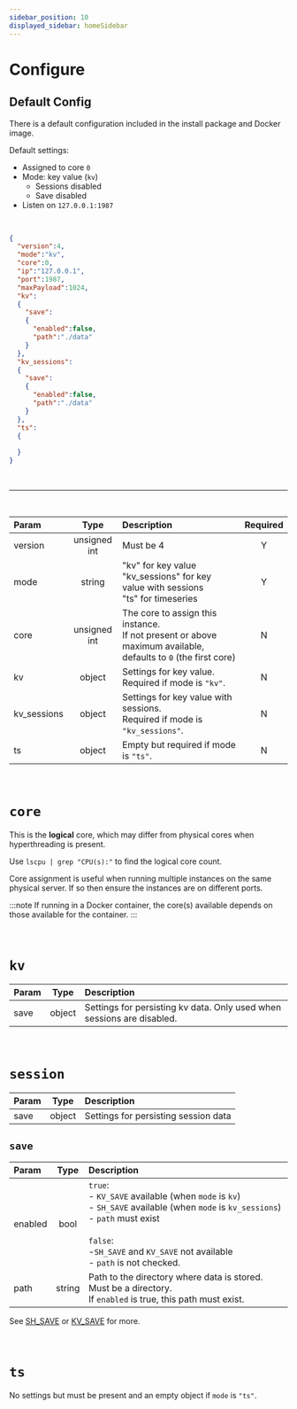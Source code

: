 ```yaml
---
sidebar_position: 10
displayed_sidebar: homeSidebar
---
```


# Configure


## Default Config

There is a default configuration included in the install package and Docker image. 

Default settings:

- Assigned to core `0`
- Mode: key value (`kv`)
  - Sessions disabled
  - Save disabled
- Listen on `127.0.0.1:1987`

<br/>

```json title="default.json"
{
  "version":4,
  "mode":"kv",
  "core":0,
  "ip":"127.0.0.1",
  "port":1987,
  "maxPayload":1024,  
  "kv":
  {
    "save":
    {
      "enabled":false,
      "path":"./data"
    }
  },
  "kv_sessions":
  {
    "save":
    {
      "enabled":false,
      "path":"./data"
    }
  },
  "ts":
  {
    
  }
}
```

<br/>

---

<br/>

|Param|Type|Description|Required|
|:---|:---:|:---|:---:|
|version|unsigned int|Must be 4|Y|
|mode|string|"kv" for key value<br/>"kv_sessions" for key value with sessions<br/>"ts" for timeseries|Y|
|core|unsigned int|The core to assign this instance.<br/> If not present or above maximum available, defaults to `0` (the first core)|N|
|kv|object|Settings for key value.<br/>Required if mode is `"kv"`.|N|
|kv_sessions|object|Settings for key value with sessions.<br/>Required if mode is `"kv_sessions"`.|N|
|ts|object|Empty but required if mode is `"ts"`.|N|


<br/>

# `core`
This is the **logical** core, which may differ from physical cores when hyperthreading is present.<br/>

Use `lscpu | grep "CPU(s):"` to find the logical core count.

Core assignment is useful when running multiple instances on the same physical server. If so then ensure the instances are on different ports.

:::note
If running in a Docker container, the core(s) available depends on those available for the container.
:::

<br/>

# `kv`

|Param|Type|Description|
|:---|:---:|:---|
|save|object|Settings for persisting kv data. Only used when sessions are disabled.|

<br/>

# `session`
|Param|Type|Description|
|:---|:---:|:---|
|save|object|Settings for persisting session data|

## `save`

|Param|Type|Description|
|:---|:---:|:---|
|enabled|bool|`true`:<br/>- `KV_SAVE` available (when `mode` is `kv`)<br/>- `SH_SAVE` available (when `mode` is `kv_sessions`)<br/>- `path` must exist<br/><br/>`false`:<br/>-`SH_SAVE` and `KV_SAVE` not available<br/>- `path` is not checked.|
|path|string|Path to the directory where data is stored. Must be a directory.<br/>If `enabled` is true, this path must exist.|

See [SH_SAVE](../api/sessions/sh-save) or [KV_SAVE](../api/kv/sh-save) for more.

<br/>

# `ts`
No settings but must be present and an empty object if `mode` is `"ts"`.


<br/>


